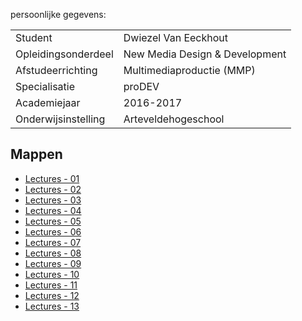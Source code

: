 persoonlijke gegevens:

|                       |                               |
|-----------------------|-------------------------------|
|Student                |Dwiezel Van Eeckhout           |
|Opleidingsonderdeel    |New Media Design & Development |
|Afstudeerrichting      |Multimediaproductie (MMP)      |
|Specialisatie          |proDEV                         |
|Academiejaar           |2016-2017                      |
|Onderwijsinstelling    |Arteveldehogeschool            |

Mappen
------

- [Lectures - 01](/lectures/01/)
- [Lectures - 02](/lectures/02/)
- [Lectures - 03](/lectures/03/)
- [Lectures - 04](/lectures/04/)
- [Lectures - 05](/lectures/05/)
- [Lectures - 06](/lectures/06/)
- [Lectures - 07](/lectures/07/)
- [Lectures - 08](/lectures/08/)
- [Lectures - 09](/lectures/09/)
- [Lectures - 10](/lectures/10/)
- [Lectures - 11](/lectures/11/)
- [Lectures - 12](/lectures/12/)
- [Lectures - 13](/lectures/13/)
